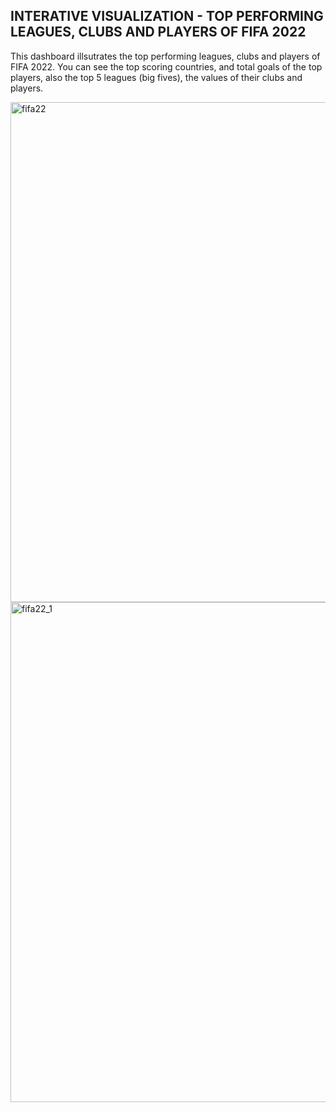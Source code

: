 ## INTERATIVE VISUALIZATION - TOP PERFORMING LEAGUES, CLUBS AND PLAYERS OF FIFA 2022 ##

This dashboard illsutrates the top performing leagues, clubs and players of FIFA 2022.
You can see the top scoring countries, and total goals of the top players, also the top 5 leagues (big fives), the values of their clubs and players.

<img width="800" alt="fifa22" src="https://user-images.githubusercontent.com/77920592/211548241-73e9f165-32bc-4855-9a12-947cb242ffca.png">

<img width="800" alt="fifa22_1" src="https://user-images.githubusercontent.com/77920592/211548257-558ccf21-0f00-4256-be40-2f0a6365a36f.png">

